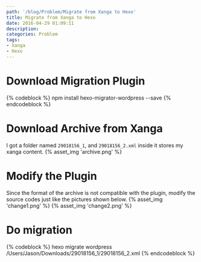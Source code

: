 ```yaml
---
path: '/blog/Problem/Migrate from Xanga to Hexo'
title: Migrate from Xanga to Hexo
date: 2016-04-29 01:09:11
description:
categories: Problem
tags:
- Xanga
- Hexo
---
```


# Download Migration Plugin
{% codeblock %}
npm install hexo-migrator-wordpress --save
{% endcodeblock %}

# Download Archive from Xanga
I got a folder named `29018156_1`, and `29018156_2.xml` inside it stores my xanga content.
{% asset_img 'archive.png' %}

# Modify the Plugin
Since the format of the archive is not compatible with the plugin, modify the source codes just like the pictures shown below.
{% asset_img 'change1.png' %}
{% asset_img 'change2.png' %}

# Do migration
{% codeblock %}
hexo migrate wordpress /Users/Jason/Downloads/29018156_1/29018156_2.xml
{% endcodeblock %}
